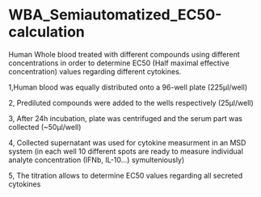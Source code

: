 # WBA_Semiautomatized_EC50-calculation
Human Whole blood treated with different compounds using different concentrations in order to determine EC50 (Half maximal effective concentration) values regarding different cytokines.


  1,Human blood was equally distributed onto a 96-well plate (225µl/well)
  
  2, Prediluted compounds were added to the wells respectively (25µl/well)
  
  3, After 24h incubation, plate was centrifuged and the serum part was collected (~50µl/well)
  
  4, Collected supernatant was used for cytokine measurment in an MSD system (in each well 10 different spots are ready to measure individual analyte concentration (IFNb, IL-10...) symulteniously)
  
  5, The titration allows to determine EC50 values regarding all secreted cytokines
